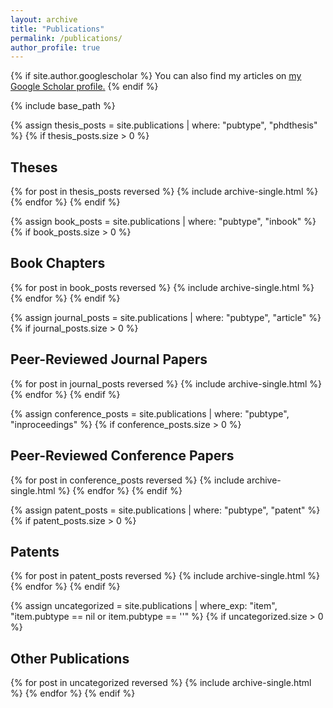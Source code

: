 ```yaml
---
layout: archive
title: "Publications"
permalink: /publications/
author_profile: true
---
```


{% if site.author.googlescholar %}
  You can also find my articles on <u><a href="{{site.author.googlescholar}}">my Google Scholar profile</a>.</u>
{% endif %}

{% include base_path %}

<!-- Theses -->
{% assign thesis_posts = site.publications | where: "pubtype", "phdthesis" %}
{% if thesis_posts.size > 0 %}
## Theses
{% for post in thesis_posts reversed %}
  {% include archive-single.html %}
{% endfor %}
{% endif %}

<!-- Book Chapters -->
{% assign book_posts = site.publications | where: "pubtype", "inbook" %}
{% if book_posts.size > 0 %}
## Book Chapters
{% for post in book_posts reversed %}
  {% include archive-single.html %}
{% endfor %}
{% endif %}

<!-- Peer-Reviewed Journal Papers -->
{% assign journal_posts = site.publications | where: "pubtype", "article" %}
{% if journal_posts.size > 0 %}
## Peer-Reviewed Journal Papers
{% for post in journal_posts reversed %}
  {% include archive-single.html %}
{% endfor %}
{% endif %}

<!-- Conference Papers -->
{% assign conference_posts = site.publications | where: "pubtype", "inproceedings" %}
{% if conference_posts.size > 0 %}
## Peer-Reviewed Conference Papers
{% for post in conference_posts reversed %}
  {% include archive-single.html %}
{% endfor %}
{% endif %}

<!-- Patents -->
{% assign patent_posts = site.publications | where: "pubtype", "patent" %}
{% if patent_posts.size > 0 %}
## Patents
{% for post in patent_posts reversed %}
  {% include archive-single.html %}
{% endfor %}
{% endif %}

<!-- Uncategorized Publications -->
{% assign uncategorized = site.publications | where_exp: "item", "item.pubtype == nil or item.pubtype == ''" %}
{% if uncategorized.size > 0 %}
## Other Publications
{% for post in uncategorized reversed %}
  {% include archive-single.html %}
{% endfor %}
{% endif %}
